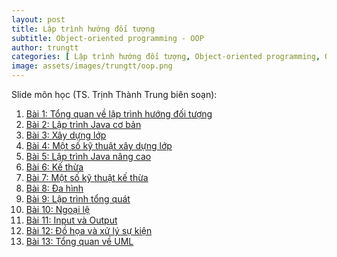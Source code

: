 ```yaml
---
layout: post
title: Lập trình hướng đối tượng
subtitle: Object-oriented programming - OOP
author: trungtt
categories: [ Lập trình hướng đối tượng, Object-oriented programming, OOP ]
image: assets/images/trungtt/oop.png
---
```


Slide môn học (TS. Trịnh Thành Trung biên soạn):

1. [Bài 1: Tổng quan về lập trình hướng đối tượng](https://users.soict.hust.edu.vn/trungtt/uploads/slides/OOP_Bai01(vi).pdf)
2. [Bài 2: Lập trình Java cơ bản](https://users.soict.hust.edu.vn/trungtt/uploads/slides/OOP_Bai02(vi).pdf)
3. [Bài 3: Xây dựng lớp](https://users.soict.hust.edu.vn/trungtt/uploads/slides/OOP_Bai03(vi).pdf)
4. [Bài 4: Một số kỹ thuật xây dựng lớp](https://users.soict.hust.edu.vn/trungtt/uploads/slides/OOP_Bai04(vi).pdf)
5. [Bài 5: Lập trình Java nâng cao](https://users.soict.hust.edu.vn/trungtt/uploads/slides/OOP_Bai05(vi).pdf)
6. [Bài 6: Kế thừa](https://users.soict.hust.edu.vn/trungtt/uploads/slides/OOP_Bai06(vi).pdf)
7. [Bài 7: Một số kỹ thuật kế thừa](https://users.soict.hust.edu.vn/trungtt/uploads/slides/OOP_Bai07(vi).pdf)
8. [Bài 8: Đa hình](https://users.soict.hust.edu.vn/trungtt/uploads/slides/OOP_Bai08(vi).pdf)
9. [Bài 9: Lập trình tổng quát](https://users.soict.hust.edu.vn/trungtt/uploads/slides/OOP_Bai09(vi).pdf)
10. [Bài 10: Ngoại lệ](https://users.soict.hust.edu.vn/trungtt/uploads/slides/OOP_Bai10(vi).pdf)
11. [Bài 11: Input và Output](https://users.soict.hust.edu.vn/trungtt/uploads/slides/OOP_Bai11(vi).pdf)
12. [Bài 12: Đồ họa và xử lý sự kiện](https://users.soict.hust.edu.vn/trungtt/uploads/slides/OOP_Bai12(vi).pdf)
13. [Bài 13: Tổng quan về UML](https://users.soict.hust.edu.vn/trungtt/uploads/slides/OOP_Bai13(vi).pdf)
